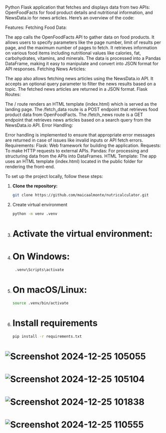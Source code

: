 Python Flask application that fetches and displays data from two APIs: OpenFoodFacts for food product details and nutritional information, and NewsData.io for news articles. Here’s an overview of the code:

Features:
Fetching Food Data:

The app calls the OpenFoodFacts API to gather data on food products. It allows users to specify parameters like the page number, limit of results per page, and the maximum number of pages to fetch.
It retrieves information on various food items including nutritional values like calories, fat, carbohydrates, vitamins, and minerals.
The data is processed into a Pandas DataFrame, making it easy to manipulate and convert into JSON format for API responses.
Fetching News Articles:

The app also allows fetching news articles using the NewsData.io API. It accepts an optional query parameter to filter the news results based on a topic.
The fetched news articles are returned in a JSON format.
Flask Routes:

The / route renders an HTML template (index.html) which is served as the landing page.
The /fetch_data route is a POST endpoint that retrieves food product data from OpenFoodFacts.
The /fetch_news route is a GET endpoint that retrieves news articles based on a search query from the NewsData.io API.
Error Handling:

Error handling is implemented to ensure that appropriate error messages are returned in case of issues like invalid inputs or API fetch errors.
Requirements:
Flask: Web framework for building the application.
Requests: To make HTTP requests to external APIs.
Pandas: For processing and structuring data from the APIs into DataFrames.
HTML Template: The app uses an HTML template (index.html) located in the public folder for rendering the front-end.

To set up the project locally, follow these steps:

1. **Clone the repository:**
   ```bash
   git clone https://github.com/maicaalmonte/nutricalculator.git

2. Create virtual environment
   ```bash
   python -m venv .venv

2. # Activate the virtual environment:
3. # On Windows:
 
      ``` bash
       .venv\Scripts\activate
   
3. # On macOS/Linux:
      ```bash
      source .venv/bin/activate

5. # Install requirements
      ```bash
      pip install -r requirements.txt


#
# ![Screenshot 2024-12-25 105055](https://github.com/user-attachments/assets/8d0a2428-9f40-4d6e-9815-93ca5c741288)
# ![Screenshot 2024-12-25 105104](https://github.com/user-attachments/assets/75f727b9-2054-4666-ad98-77949b92e78a)
# ![Screenshot 2024-12-25 101838](https://github.com/user-attachments/assets/f4e280b9-3617-4767-84ad-58d43ab58294)
# ![Screenshot 2024-12-25 110555](https://github.com/user-attachments/assets/55a4c72c-f549-4a5e-a047-68de4b3ba067)




